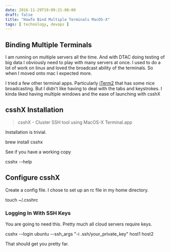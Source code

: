 ```yaml
---
date: 2016-11-29T19:09:21-08:00
draft: false
title: "HowTo Bind Multiple Terminals MacOS-X"
tags: [ technology, devops ]
---
```


## Binding Multiple Terminals

I am running on multiple servers all the time. And with DTAC doing testing of big data I obviously need to play with many servers at once. I used to do a lot of work on linux and loved the broadcast ability of the terminals. So when I moved onto mac I expected more.

I tried a few other terminal apps. Particularly [iTerm2](https://www.iterm2.com/documentation-one-page.html) that has some nice broadcasting. But I didn't like having to deal with the tabs and keystrokes. I kinda liked having multiple windows and the ease of launching with csshX


## csshX Installation

> csshX - Cluster SSH tool using MacOS-X Terminal.app

Installation is trivial.

  brew install csshx

See if you have a working copy

  csshx --help


## Configure csshX


Create a config file. I chose to set up an rc file in my home directory.

  touch ~/.csshrc

### Logging In With SSH Keys

You are going to need this. Pretty much all cloud servers require keys.

  csshx --login ubuntu --ssh_args "-i .ssh/your_private_key" host1 host2

That should get you pretty far.
